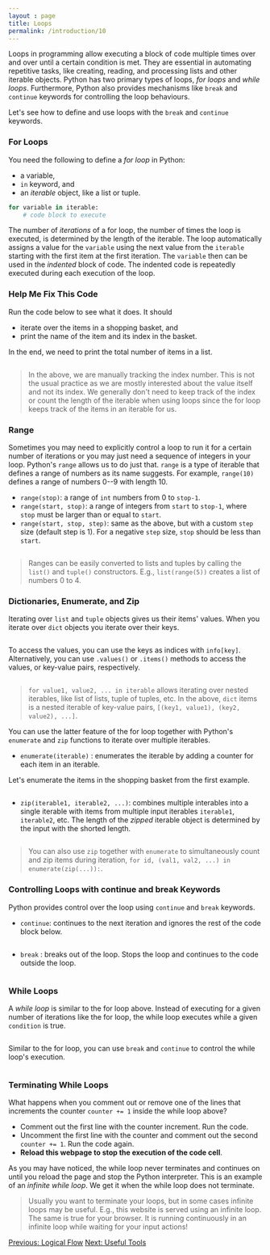 ```yaml
---
layout : page
title: Loops
permalink: /introduction/10
---
```


Loops in programming allow executing a block of code multiple times over and over
until a certain condition is met. They are essential in automating repetitive tasks,
like creating, reading, and processing lists and other iterable objects. Python
has two primary types of loops, *for loops* and *while loops*. Furthermore,
Python also provides mechanisms like `break` and `continue` keywords for controlling
the loop behaviours.

Let's see how to define and use loops with the `break` and `continue` keywords.

### For Loops

You need the following to define a *for loop* in Python:

- a variable,
- `in` keyword, and
- an *iterable* object, like a list or tuple.

```python
for variable in iterable:
    # code block to execute
```

The number of *iterations* of a for loop, the number of times the loop is executed,
is determined by the length of the iterable. The loop automatically assigns a
value for the `variable` using the next value from the `iterable` starting with
the first item at the first iteration. The `variable` then can be used in the
*indented* block of code. The indented code is repeatedly executed during
each execution of the loop.

### Help Me Fix This Code

Run the code below to see what it does. It should

- iterate over the items in a shopping basket, and
- print the name of the item and its index in the basket.

In the end, we need to print the total number of items in a list.

<div class="language-python highlighter-rouge">
<pre class="highlight"><script type="py-editor" worker>
basket = ['apple', 'bread', 'cheese', 'durian', 'eggs']
count = 0

for k in basket:
    print(count, ':', k)
count += 1

print(f'\n{count} items')
</script></pre></div>

> In the above, we are manually tracking the index number. This is not the usual
practice as we are mostly interested about the value itself and not its index.
We generally don't need to keep track of the index or count the length of the
iterable when using loops since the for loop keeps track of the items in an iterable
for us.

### Range

Sometimes you may need to explicitly control a loop to run it for a certain
number of iterations or you may just need a sequence of integers in your loop.
Python's `range` allows us to do just that. `range` is a
type of iterable that defines a range of numbers as its name suggests. For example,
`range(10)` defines a range of numbers 0--9 with length 10.

- `range(stop)`: a range of `int` numbers from 0 to `stop-1`.
- `range(start, stop)`: a range of integers from `start` to `stop-1`, where `stop`
must be larger than or equal to `start`.
- `range(start, stop, step)`: same as the above, but with a custom `step` size
(default step is 1). For a negative `step` size, `stop` should be less than `start`.

<div class="language-python highlighter-rouge">
<pre class="highlight"><script type="py-editor" worker>
for i in range(5):
    print(i)
</script></pre></div>

> Ranges can be easily converted to lists and tuples by calling the `list()` and
`tuple()` constructors. E.g., `list(range(5))` creates a list of numbers
0 to 4.

### Dictionaries, Enumerate, and Zip

Iterating over `list` and `tuple` objects gives us their items' values. When you
iterate over `dict` objects you iterate over their keys.

<div class="language-python highlighter-rouge">
<pre class="highlight"><script type="py-editor" worker>
info = {'name': 'Hatta', 'occupation': 'Hatter', 'nationality': 'Wonderland'}

for key in info:
    print(key)
</script></pre></div>

To access the values, you can use the keys as indices with `info[key]`. Alternatively,
you can use `.values()` or `.items()` methods to access the values, or key-value
pairs, respectively.

<div class="language-python highlighter-rouge">
<pre class="highlight"><script type="py-editor" worker>
info = {'name': 'Hatta', 'occupation': 'Hatter', 'nationality': 'Wonderland'}

for key, val in info.items():
    print(key, ':', val)
</script></pre></div>

> `for value1, value2, ... in iterable` allows iterating over nested iterables,
like list of lists, tuple of tuples, etc. In the above, `dict` items is a nested
iterable of key-value pairs, `[(key1, value1), (key2, value2), ...]`.

You can use the latter feature of the for loop together with Python's
`enumerate` and `zip` functions to iterate over multiple iterables.

- `enumerate(iterable)` : enumerates the iterable by adding a counter for each
item in an iterable.

Let's enumerate the items in the shopping basket from the first example.

<div class="language-python highlighter-rouge">
<pre class="highlight"><script type="py-editor" worker>
basket = ['apple', 'bread', 'cheese', 'durian', 'eggs']

for id, val in enumerate(basket):
    print(f"{id} {val}")
</script></pre></div>

- `zip(iterable1, iterable2, ...)`: combines multiple interables into a
single iterable with items from multiple input iterables `iterable1`, `iterable2`,
etc. The length of the *zipped* iterable object is determined by the input with
the shorted length.

<div class="language-python highlighter-rouge">
<pre class="highlight"><script type="py-editor" worker>
basket = ['apple', 'bread', 'cheese', 'durian', 'eggs']
letters = 'ABCDEFGHIJKLMNOPQRSTUVWXYZ'

for char, val in zip(letters, basket):
    print(f"{char}) {val}")
</script></pre></div>

> You can also use `zip` together with `enumerate` to simultaneously count and
zip items during iteration, `for id, (val1, val2, ...) in enumerate(zip(...)):`.

### Controlling Loops with continue and break Keywords

Python provides control over the loop using `continue` and `break` keywords.

- `continue`: continues to the next iteration and ignores the rest of the code
block below.

<div class="language-python highlighter-rouge">
<pre class="highlight"><script type="py-editor" worker>
basket = ['apple', 'bread', 'cheese', 'durian', 'eggs']

for id, val in enumerate(basket):
    if id%2 == 0:
        print(id)
        continue
    print(id, val)
</script></pre></div>

- `break` : breaks out of the loop. Stops the loop and continues to the code
outside the loop.

<div class="language-python highlighter-rouge">
<pre class="highlight"><script type="py-editor" worker>
basket = ['apple', 'bread', 'cheese', 'durian', 'eggs']

for id, val in enumerate(basket):
    if id == 2:
        break
    print(id, val)
</script></pre></div>

### While Loops

A *while loop* is similar to the for loop above. Instead of executing for
a given number of iterations like the for loop, the while loop executes
while a given `condition` is true.

<div class="language-python highlighter-rouge">
<pre class="highlight"><script type="py-editor" worker>
counter = 0

while counter < 5:
    print(counter)
    counter += 1
</script></pre></div>

Similar to the for loop, you can use `break` and `continue` to control the
while loop's execution.

<div class="language-python highlighter-rouge">
<pre class="highlight"><script type="py-editor" worker>
counter = 0

while counter < 10:
    if counter%2 != 0:
        counter += 1
        continue
    print(counter)
    counter += 1
</script></pre></div>

### Terminating While Loops

What happens when you comment out or remove one of the lines that increments the
counter `counter += 1` inside the while loop above?

- Comment out the first line with the counter increment. Run the code.
- Uncomment the first line with the counter and comment out the second
`counter += 1`. Run the code again.
- **Reload this webpage to stop the execution of the code cell**.

As you may have noticed, the while loop never terminates and continues on
until you reload the page and stop the Python interpreter. This is an example of
an *infinite while loop*. We get it when the while loop does not terminate.

> Usually you want to terminate your loops, but in some cases infinite loops may
be useful. E.g., this website is served using an infinite loop. The same is true
for your browser. It is running continuously in an infinite loop while waiting
for your input actions!

<div class="prevnextlinks">
    <a id="previous" href="09">Previous: Logical Flow</a>
    <a id="next" href="11">Next: Useful Tools</a>
</div>
<script src="{{ '/assets/js/navigation.js' | relative_url }}" defer></script>
